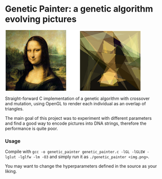 # Genetic Painter: a genetic algorithm evolving pictures

![The Mona Lisa in 150 triangles](artwork/mona_gen.png)

Straight-forward C implementation of a genetic algorithm with crossover and
mutation, using OpenGL to render each individual as an overlap of triangles.

The main goal of this project was to experiment with different parameters and
find a good way to encode pictures into DNA strings, therefore the performance
is quite poor.

### Usage

Compile with `gcc -o genetic_painter genetic_painter.c -lGL -lGLEW -lglut -lglfw -lm -O3` and simply run it as `./genetic_painter <img.png>`.

You may want to change the hyperparameters defined in the source as your liking.
